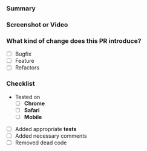 ### Summary
<!-- Provide a detailed summary of your PR. -->

### Screenshot or Video
<!-- Add photos related to your feature -->

### What kind of change does this PR introduce?
- [ ] Bugfix
- [ ] Feature
- [ ] Refactors

### Checklist
- Tested on 
  - [ ] **Chrome**
  - [ ] **Safari**
  - [ ] **Mobile**
- [ ] Added appropriate **tests**
- [ ] Added necessary comments
- [ ] Removed dead code
